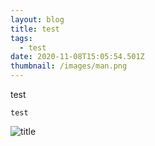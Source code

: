 ```yaml
---
layout: blog
title: test
tags:
  - test
date: 2020-11-08T15:05:54.501Z
thumbnail: /images/man.png
---
```

test

```
test
```

![title](/images/man.png?nf_resize=fit&w=100)
